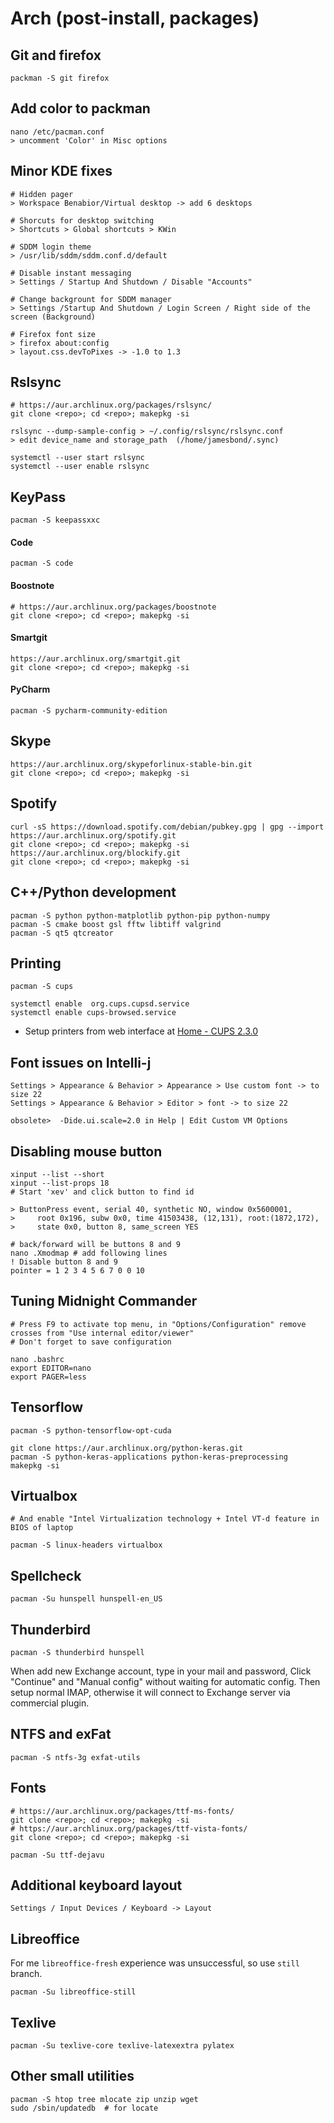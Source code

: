 # Arch (post-install, packages)

## Git and firefox

```
packman -S git firefox
```

## Add color to packman

```
nano /etc/pacman.conf
> uncomment 'Color' in Misc options
```

## Minor KDE fixes

```
# Hidden pager
> Workspace Benabior/Virtual desktop -> add 6 desktops

# Shorcuts for desktop switching
> Shortcuts > Global shortcuts > KWin 

# SDDM login theme
> /usr/lib/sddm/sddm.conf.d/default

# Disable instant messaging
> Settings / Startup And Shutdown / Disable "Accounts"

# Change backgrount for SDDM manager
> Settings /Startup And Shutdown / Login Screen / Right side of the screen (Background) 

# Firefox font size
> firefox about:config
> layout.css.devToPixes -> -1.0 to 1.3

```

## Rslsync

```
# https://aur.archlinux.org/packages/rslsync/
git clone <repo>; cd <repo>; makepkg -si

rslsync --dump-sample-config > ~/.config/rslsync/rslsync.conf
> edit device_name and storage_path  (/home/jamesbond/.sync)

systemctl --user start rslsync
systemctl --user enable rslsync 

```

## KeyPass

```
pacman -S keepassxxc
```

#### Code

```
pacman -S code
```

#### Boostnote

```
# https://aur.archlinux.org/packages/boostnote
git clone <repo>; cd <repo>; makepkg -si
```

#### Smartgit

```
https://aur.archlinux.org/smartgit.git
git clone <repo>; cd <repo>; makepkg -si
```

#### PyCharm

```
pacman -S pycharm-community-edition
```

## Skype

```
https://aur.archlinux.org/skypeforlinux-stable-bin.git
git clone <repo>; cd <repo>; makepkg -si
```

## Spotify

```
curl -sS https://download.spotify.com/debian/pubkey.gpg | gpg --import
https://aur.archlinux.org/spotify.git
git clone <repo>; cd <repo>; makepkg -si
https://aur.archlinux.org/blockify.git
git clone <repo>; cd <repo>; makepkg -si
```

## C++/Python development

```
pacman -S python python-matplotlib python-pip python-numpy
pacman -S cmake boost gsl fftw libtiff valgrind
pacman -S qt5 qtcreator
```

## Printing 

```
pacman -S cups

systemctl enable  org.cups.cupsd.service
systemctl enable cups-browsed.service
```

+ Setup printers from web interface at [Home - CUPS 2.3.0](http://localhost:631)


## Font issues on Intelli-j

```
Settings > Appearance & Behavior > Appearance > Use custom font -> to size 22
Settings > Appearance & Behavior > Editor > font -> to size 22

obsolete>  -Dide.ui.scale=2.0 in Help | Edit Custom VM Options
```

## Disabling mouse button

```
xinput --list --short
xinput --list-props 18
# Start 'xev' and click button to find id

> ButtonPress event, serial 40, synthetic NO, window 0x5600001,
>     root 0x196, subw 0x0, time 41503438, (12,131), root:(1872,172),
>     state 0x0, button 8, same_screen YES

# back/forward will be buttons 8 and 9
nano .Xmodmap # add following lines
! Disable button 8 and 9
pointer = 1 2 3 4 5 6 7 0 0 10
```

## Tuning Midnight Commander

```
# Press F9 to activate top menu, in "Options/Configuration" remove crosses from "Use internal editor/viewer"
# Don't forget to save configuration

nano .bashrc
export EDITOR=nano
export PAGER=less
```

## Tensorflow

```
pacman -S python-tensorflow-opt-cuda

git clone https://aur.archlinux.org/python-keras.git
pacman -S python-keras-applications python-keras-preprocessing
makepkg -si
```

## Virtualbox

```
# And enable "Intel Virtualization technology + Intel VT-d feature in BIOS of laptop

pacman -S linux-headers virtualbox
```

## Spellcheck

```
pacman -Su hunspell hunspell-en_US
```

## Thunderbird

```
pacman -S thunderbird hunspell
```

When add new Exchange account, type in your mail and password,
Click "Continue" and "Manual config" without waiting for automatic config.
Then setup normal IMAP, otherwise it will connect to Exchange server via commercial plugin.

## NTFS and exFat

```
pacman -S ntfs-3g exfat-utils
```


## Fonts

```
# https://aur.archlinux.org/packages/ttf-ms-fonts/
git clone <repo>; cd <repo>; makepkg -si
# https://aur.archlinux.org/packages/ttf-vista-fonts/
git clone <repo>; cd <repo>; makepkg -si

pacman -Su ttf-dejavu
```

## Additional keyboard layout

```
Settings / Input Devices / Keyboard -> Layout
```

## Libreoffice

For me `libreoffice-fresh` experience was unsuccessful, so use `still` branch.

```
pacman -Su libreoffice-still
```

## Texlive

```
pacman -Su texlive-core texlive-latexextra pylatex
```

## Other small utilities

```
pacman -S htop tree mlocate zip unzip wget
sudo /sbin/updatedb  # for locate
```